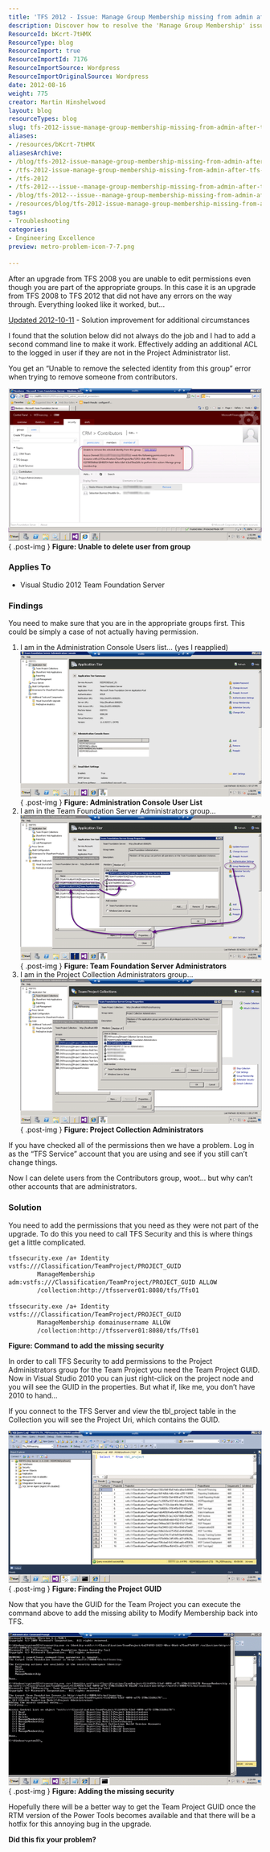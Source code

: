 ```yaml
---
title: 'TFS 2012 - Issue: Manage Group Membership missing from admin after TFS 2008 to TFS 2012 Upgrade'
description: Discover how to resolve the 'Manage Group Membership' issue after upgrading from TFS 2008 to TFS 2012. Get expert solutions and regain your permissions!
ResourceId: bKcrt-7tHMX
ResourceType: blog
ResourceImport: true
ResourceImportId: 7176
ResourceImportSource: Wordpress
ResourceImportOriginalSource: Wordpress
date: 2012-08-16
weight: 775
creator: Martin Hinshelwood
layout: blog
resourceTypes: blog
slug: tfs-2012-issue-manage-group-membership-missing-from-admin-after-tfs-2008-to-tfs-2012-upgrade
aliases:
- /resources/bKcrt-7tHMX
aliasesArchive:
- /blog/tfs-2012-issue-manage-group-membership-missing-from-admin-after-tfs-2008-to-tfs-2012-upgrade
- /tfs-2012-issue-manage-group-membership-missing-from-admin-after-tfs-2008-to-tfs-2012-upgrade
- /tfs-2012
- /tfs-2012---issue--manage-group-membership-missing-from-admin-after-tfs-2008-to-tfs-2012-upgrade
- /blog/tfs-2012---issue--manage-group-membership-missing-from-admin-after-tfs-2008-to-tfs-2012-upgrade
- /resources/blog/tfs-2012-issue-manage-group-membership-missing-from-admin-after-tfs-2008-to-tfs-2012-upgrade
tags:
- Troubleshooting
categories:
- Engineering Excellence
preview: metro-problem-icon-7-7.png

---
```

After an upgrade from TFS 2008 you are unable to edit permissions even though you are part of the appropriate groups. In this case it is an upgrade from TFS 2008 to TFS 2012 that did not have any errors on the way through. Everything looked like it worked, but…

[Updated 2012-10-11](#collapseOne) \- Solution improvement for additional circumstances

I found that the solution below did not always do the job and I had to add a second command line to make it work. Effectively adding an additional ACL to the logged in user if they are not in the Project Administrator list.

You get an “Unable to remove the selected identity from this group” error when trying to remove someone from contributors.

[![image](images/image_thumb50-1-1.png "image")](http://blog.hinshelwood.com/files/2012/08/image50.png)  
{ .post-img }
**Figure: Unable to delete user from group**

### Applies To

- Visual Studio 2012 Team Foundation Server

### Findings

You need to make sure that you are in the appropriate groups first. This could be simply a case of not actually having permission.

1. I am in the Administration Console Users list… (yes I reapplied)[  
    ![image](images/image_thumb51-2-2.png "image")](http://blog.hinshelwood.com/files/2012/08/image51.png)  
   { .post-img }
   **Figure: Administration Console User List**
2. I am in the Team Foundation Server Administrators group…[  
    ![image](images/image_thumb52-3-3.png "image")](http://blog.hinshelwood.com/files/2012/08/image52.png)  
   { .post-img }
   **Figure: Team Foundation Server Administrators**
3. I am in the Project Collection Administrators group…[![image](images/image_thumb53-4-4.png "image")](http://blog.hinshelwood.com/files/2012/08/image53.png)  
   { .post-img }
   **Figure: Project Collection Administrators**

If you have checked all of the permissions then we have a problem. Log in as the “TFS Service” account that you are using and see if you still can’t change things.

Now I can delete users from the Contributors group, woot… but why can’t other accounts that are administrators.

### Solution

You need to add the permissions that you need as they were not part of the upgrade. To do this you need to call TFS Security and this is where things get a little complicated.

```
tfssecurity.exe /a+ Identity vstfs:///Classification/TeamProject/PROJECT_GUID
        ManageMembership adm:vstfs:///Classification/TeamProject/PROJECT_GUID ALLOW
        /collection:http://tfsserver01:8080/tfs/Tfs01

tfssecurity.exe /a+ Identity vstfs:///Classification/TeamProject/PROJECT_GUID
        ManageMembership domainusername ALLOW
        /collection:http://tfsserver01:8080/tfs/Tfs01

```

**Figure: Command to add the missing security**

In order to call TFS Security to add permissions to the Project Administrators group for the Team Project you need the Team Project GUID. Now in Visual Studio 2010 you can just right-click on the project node and you will see the GUID in the properties. But what if, like me, you don’t have 2010 to hand…

If you connect to the TFS Server and view the tbl_project table in the Collection you will see the Project Uri, which contains the GUID.

[![image](images/image_thumb54-5-5.png "image")](http://blog.hinshelwood.com/files/2012/08/image54.png)  
{ .post-img }
**Figure: Finding the Project GUID**

Now that you have the GUID for the Team Project you can execute the command above to add the missing ability to Modify Membership back into TFS.

[![image](images/image_thumb55-6-6.png "image")](http://blog.hinshelwood.com/files/2012/08/image55.png)  
{ .post-img }
**Figure: Adding the missing security**

Hopefully there will be a better way to get the Team Project GUID once the RTM version of the Power Tools becomes available and that there will be a hotfix for this annoying bug in the upgrade.

**Did this fix your problem?**
